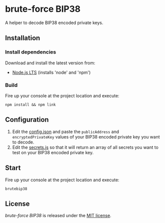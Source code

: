 brute-force BIP38
=================

A helper to decode BIP38 encoded private keys.

## Installation

### Install dependencies

Download and install the latest version from:

* [Node.js LTS](https://nodejs.org/en/download/) (installs 'node' and 'npm')

### Build

Fire up your console at the project location and execute:

    npm install && npm link

## Configuration

1. Edit the [config.json](./config.json) and paste the `publicAddress` and `encryptedPrivateKey` values of your BIP38 encoded private key you want to decode.
2. Edit the [secrets.js](./secrets.js) so that it will return an array of all secrets you want to test on your BIP38 encoded private key.

## Start

Fire up your console at the project location and execute:

    brutebip38

License
-------
*brute-force BIP38* is released under the [MIT license](https://opensource.org/licenses/MIT).
